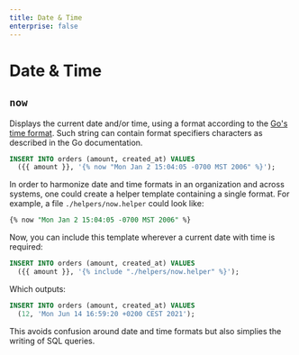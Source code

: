 ```yaml
---
title: Date & Time
enterprise: false
---
```


# Date & Time

## `now`

Displays the current date and/or time, using a format according to the [Go's time
format](https://golang.org/pkg/time/#pkg-constants). Such string can contain format
specifiers characters as described in the Go documentation.

```sql
INSERT INTO orders (amount, created_at) VALUES
  ({{ amount }}, '{% now "Mon Jan 2 15:04:05 -0700 MST 2006" %}');

```

In order to harmonize date and time formats in an organization and across systems,
one could create a helper template containing a single format. For example, a
file `./helpers/now.helper` could look like:
```sql
{% now "Mon Jan 2 15:04:05 -0700 MST 2006" %}

```

Now, you can include this template wherever a current date with time is required:
```sql
INSERT INTO orders (amount, created_at) VALUES
  ({{ amount }}, '{% include "./helpers/now.helper" %}');

```

Which outputs:
```sql
INSERT INTO orders (amount, created_at) VALUES
  (12, 'Mon Jun 14 16:59:20 +0200 CEST 2021');

```

This avoids confusion around date and time formats but also simplies the writing
of SQL queries.
